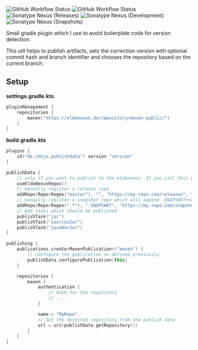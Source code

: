 ![GitHub Workflow Status](https://img.shields.io/github/workflow/status/RainbowDashLabs/publishdata/Verify%20state?style=for-the-badge&label=Building)
![GitHub Workflow Status](https://img.shields.io/github/workflow/status/RainbowDashLabs/publishdata/Publish%20to%20Nexus?style=for-the-badge&label=Publishing) \
![Sonatype Nexus (Releases)](https://img.shields.io/nexus/maven-releases/de.chojo/publishdata?label=Release&logo=Release&server=https%3A%2F%2Feldonexus.de&style=for-the-badge)
![Sonatype Nexus (Development)](https://img.shields.io/nexus/maven-dev/de.chojo/publishdata?label=DEV&logo=Release&server=https%3A%2F%2Feldonexus.de&style=for-the-badge)
![Sonatype Nexus (Snapshots)](https://img.shields.io/nexus/s/de.chojo/publishdata?color=orange&label=Snapshot&server=https%3A%2F%2Feldonexus.de&style=for-the-badge)

Small gradle plugin which I use to avoid boilerplate code for version detection.

This util helps to publish artifacts, sets the correction version with optional commit hash and branch identifier and
chooses the repository based on the current branch.

## Setup

**settings.gradle.kts**

```kotlin
pluginManagement {
    repositories {
        maven("https://eldonexus.de/repository/maven-public/")
    }
}
```

**build.gradle.kts**

```kotlin
plugins {
    id("de.chojo.publishdata") version "version"
}

publishData {
    // only if you want to publish to the eldonexus. If you call this you will not need to manually add repositories
    useEldoNexusRepos()
    // manually register a release repo
    addRepo(Repo(Regex("master"), "", "https://my-repo.com/releases", false))
    // manually register a snapshot repo which will append -SNAPSHOT+<commit_hash>
    addRepo(Repo(Regex(".*"), "-SNAPSHOT", "https://my-repo.com/snapshots", true))
    // Add tasks which should be published
    publishTask("jar")
    publishTask("sourcesJar")
    publishTask("javadocJar")
}

publishing {
    publications.create<MavenPublication>("maven") {
        // configure the publication as defined previously.
        publishData.configurePublication(this)
    }

    repositories {
        maven {
            authentication {
                // Auth for the repository
                // ....
            }

            name = "MyRepo"
            // Get the detected repository from the publish data
            url = uri(publishData.getRepository())
        }
    }
}
```
